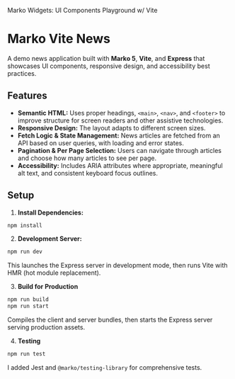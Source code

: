 Marko Widgets: UI Components Playground w/ Vite
# Marko Vite News

A demo news application built with **Marko 5**, **Vite**, and **Express** that showcases UI components, responsive design, and accessibility best practices.

## Features

- **Semantic HTML:** Uses proper headings, `<main>`, `<nav>`, and `<footer>` to improve structure for screen readers and other assistive technologies.
- **Responsive Design:** The layout adapts to different screen sizes.
- **Fetch Logic & State Management:** News articles are fetched from an API based on user queries, with loading and error states.
- **Pagination & Per Page Selection:** Users can navigate through articles and choose how many articles to see per page.
- **Accessibility:** Includes ARIA attributes where appropriate, meaningful alt text, and consistent keyboard focus outlines.

## Setup

1. **Install Dependencies:**

  ```bash
  npm install
  ```
2. **Development Server:**

  ```bash
  npm run dev
  ``` 

This launches the Express server in development mode, then runs Vite with HMR (hot module replacement).

3. **Build for Production**

  ```bash
  npm run build
  npm run start
  ```
Compiles the client and server bundles, then starts the Express server serving production assets.

4. **Testing**

  ```bash
  npm run test
  ```
I added Jest and `@marko/testing-library` for comprehensive tests.

